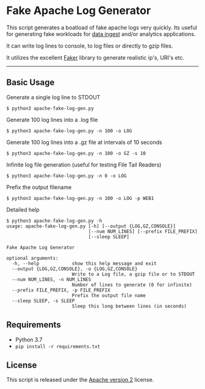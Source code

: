 # Fake Apache Log Generator

This script generates a boatload of fake apache logs very quickly. Its useful for generating fake workloads for [data ingest](http://github.com/streamsets/datacollector) and/or analytics applications.

It can write log lines to console, to log files or directly to gzip files.

It utilizes the excellent [Faker](https://github.com/joke2k/faker/) library to generate realistic ip's, URI's etc.

***

## Basic Usage

Generate a single log line to STDOUT
```
$ python3 apache-fake-log-gen.py  
```

Generate 100 log lines into a .log file
```
$ python3 apache-fake-log-gen.py -n 100 -o LOG 
```

Generate 100 log lines into a .gz file at intervals of 10 seconds
```
$ python3 apache-fake-log-gen.py -n 100 -o GZ -s 10
```

Infinite log file generation (useful for testing File Tail Readers)
```
$ python3 apache-fake-log-gen.py -n 0 -o LOG 
```

Prefix the output filename 
```
$ python3 apache-fake-log-gen.py -n 100 -o LOG -p WEB1
```


Detailed help
```
$ python3 apache-fake-log-gen.py -h
usage: apache-fake-log-gen.py [-h] [--output {LOG,GZ,CONSOLE}]
                              [--num NUM_LINES] [--prefix FILE_PREFIX]
                              [--sleep SLEEP]

Fake Apache Log Generator

optional arguments:
  -h, --help            show this help message and exit
  --output {LOG,GZ,CONSOLE}, -o {LOG,GZ,CONSOLE}
                        Write to a Log file, a gzip file or to STDOUT
  --num NUM_LINES, -n NUM_LINES
                        Number of lines to generate (0 for infinite)
  --prefix FILE_PREFIX, -p FILE_PREFIX
                        Prefix the output file name
  --sleep SLEEP, -s SLEEP
                        Sleep this long between lines (in seconds)
```


## Requirements
* Python 3.7
* ```pip install -r requirements.txt```

## License
This script is released under the [Apache version 2](LICENSE) license.
